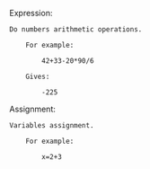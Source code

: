 Expression:

	Do numbers arithmetic operations.

		For example:

			42+33-20*90/6

		Gives:

			-225

Assignment:

	Variables assignment.
	
		For example:
	
			x=2+3
